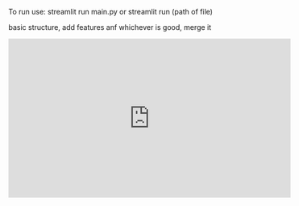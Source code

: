 To run use:
streamlit run main.py
or streamlit run (path of file)

basic structure, add features anf whichever is good, merge it

<iframe width="560" height="315" src="https://www.youtube.com/embed/t1aObw-710Y?si=MU2W-UiQbeKu3SP0" title="YouTube video player" frameborder="0" allow="accelerometer; autoplay; clipboard-write; encrypted-media; gyroscope; picture-in-picture; web-share" referrerpolicy="strict-origin-when-cross-origin" allowfullscreen></iframe>
